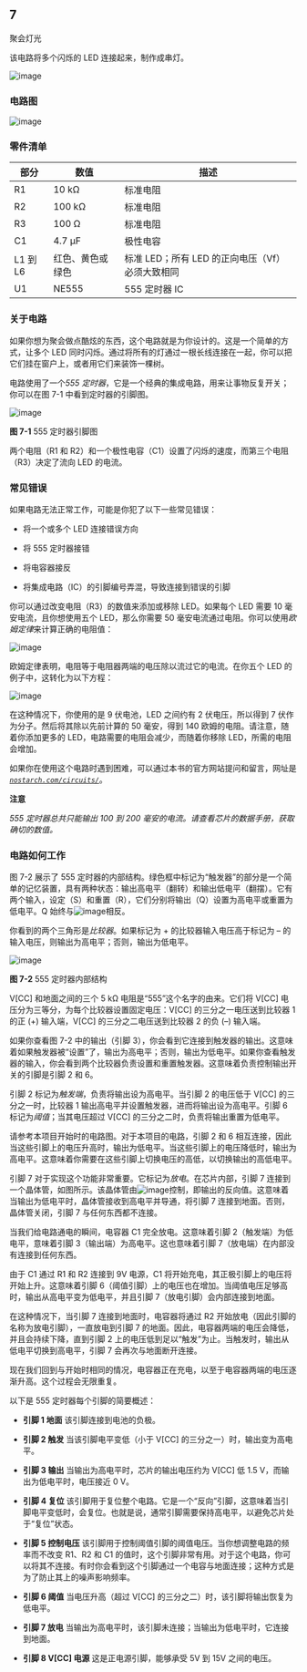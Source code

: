 ## 7

聚会灯光

该电路将多个闪烁的 LED 连接起来，制作成串灯。

![image](img/f0048-01.jpg)

### 电路图

![image](img/f0049-01.jpg)

### 零件清单

| **部分** | **数值** | **描述** |
| --- | --- | --- |
| R1 | 10 kΩ | 标准电阻 |
| R2 | 100 kΩ | 标准电阻 |
| R3 | 100 Ω | 标准电阻 |
| C1 | 4.7 μF | 极性电容 |
| L1 到 L6 | 红色、黄色或绿色 | 标准 LED；所有 LED 的正向电压（Vf）必须大致相同 |
| U1 | NE555 | 555 定时器 IC |

### 关于电路

如果你想为聚会做点酷炫的东西，这个电路就是为你设计的。这是一个简单的方式，让多个 LED 同时闪烁。通过将所有的灯通过一根长线连接在一起，你可以把它们挂在窗户上，或者用它们来装饰一棵树。

电路使用了一个*555 定时器*，它是一个经典的集成电路，用来让事物反复开关；你可以在图 7-1 中看到定时器的引脚图。

![image](img/f0049-02.jpg)

**图 7-1** 555 定时器引脚图

两个电阻（R1 和 R2）和一个极性电容（C1）设置了闪烁的速度，而第三个电阻（R3）决定了流向 LED 的电流。

### 常见错误

如果电路无法正常工作，可能是你犯了以下一些常见错误：

+   将一个或多个 LED 连接错误方向

+   将 555 定时器接错

+   将电容器接反

+   将集成电路（IC）的引脚编号弄混，导致连接到错误的引脚

你可以通过改变电阻（R3）的数值来添加或移除 LED。如果每个 LED 需要 10 毫安电流，且你想使用五个 LED，那么你需要 50 毫安电流通过电阻。你可以使用*欧姆定律*来计算正确的电阻值：

![image](img/f0050-01.jpg)

欧姆定律表明，电阻等于电阻器两端的电压除以流过它的电流。在你五个 LED 的例子中，这转化为以下方程：

![image](img/f0050-02.jpg)

在这种情况下，你使用的是 9 伏电池，LED 之间约有 2 伏电压，所以得到 7 伏作为分子。然后将其除以先前计算的 50 毫安，得到 140 欧姆的电阻。请注意，随着你添加更多的 LED，电路需要的电阻会减少，而随着你移除 LED，所需的电阻会增加。

如果你在使用这个电路时遇到困难，可以通过本书的官方网站提问和留言，网址是 *[`nostarch.com/circuits/`](https://nostarch.com/circuits/)*。

**注意**

*555 定时器总共只能输出 100 到 200 毫安的电流。请查看芯片的数据手册，获取确切的数值。*

### 电路如何工作

图 7-2 展示了 555 定时器的内部结构。绿色框中标记为“触发器”的部分是一个简单的记忆装置，具有两种状态：输出高电平（翻转）和输出低电平（翻摆）。它有两个输入，设定（S）和重置（R），它们分别将输出（Q）设置为高电平或重置为低电平。Q 始终与![image](img/qbar.jpg)相反。

你看到的两个三角形是*比较器*。如果标记为 + 的比较器输入电压高于标记为 – 的输入电压，则输出为高电平；否则，输出为低电平。

![image](img/f0051-01.jpg)

**图 7-2** 555 定时器内部结构

V[CC] 和地面之间的三个 5 kΩ 电阻是“555”这个名字的由来。它们将 V[CC] 电压分为三等分，为每个比较器设置固定电压：V[CC] 的三分之一电压送到比较器 1 的正 (+) 输入端，V[CC] 的三分之二电压送到比较器 2 的负 (–) 输入端。

如果你查看图 7-2 中的输出（引脚 3），你会看到它连接到触发器的输出。这意味着如果触发器被“设置”了，输出为高电平；否则，输出为低电平。如果你查看触发器的输入，你会看到两个比较器负责设置和重置触发器。这意味着负责控制输出开关的引脚是引脚 2 和 6。

引脚 2 标记为*触发端*，负责将输出设为高电平。当引脚 2 的电压低于 V[CC] 的三分之一时，比较器 1 输出高电平并设置触发器，进而将输出设为高电平。引脚 6 标记为*阈值*；当其电压超过 V[CC] 的三分之二时，负责将输出重置为低电平。

请参考本项目开始时的电路图。对于本项目的电路，引脚 2 和 6 相互连接，因此当这些引脚上的电压升高时，输出为低电平。当这些引脚上的电压降低时，输出为高电平。这意味着你需要在这些引脚上切换电压的高低，以切换输出的高低电平。

引脚 7 对于实现这个功能非常重要。它标记为*放电*。在芯片内部，引脚 7 连接到一个晶体管，如图所示。该晶体管由![image](img/qbar.jpg)控制，即输出的反向值。这意味着当输出为低电平时，晶体管接收到高电平并导通，将引脚 7 连接到地面。否则，晶体管关闭，引脚 7 与任何东西都不连接。

当我们给电路通电的瞬间，电容器 C1 完全放电。这意味着引脚 2（触发端）为低电平，意味着引脚 3（输出端）为高电平。这也意味着引脚 7（放电端）在内部没有连接到任何东西。

由于 C1 通过 R1 和 R2 连接到 9V 电源，C1 将开始充电，其正极引脚上的电压将开始上升。这意味着引脚 6（阈值引脚）上的电压也在增加。当阈值电压足够高时，输出从高电平变为低电平，并且引脚 7（放电引脚）会内部连接到地面。

在这种情况下，当引脚 7 连接到地面时，电容器将通过 R2 开始放电（因此引脚的名称为放电引脚），一直放电到引脚 7 的地面。因此，电容器两端的电压会降低，并且会持续下降，直到引脚 2 上的电压低到足以“触发”为止。当触发时，输出从低电平切换到高电平，引脚 7 会再次与地面断开连接。

现在我们回到与开始时相同的情况，电容器正在充电，以至于电容器两端的电压逐渐升高。这个过程会无限重复。

以下是 555 定时器每个引脚的简要概述：

+   **引脚 1 地面** 该引脚连接到电池的负极。

+   **引脚 2 触发** 当该引脚电平变低（小于 V[CC] 的三分之一）时，输出变为高电平。

+   **引脚 3 输出** 当输出为高电平时，芯片的输出电压约为 V[CC] 低 1.5 V，而输出为低电平时，电压接近 0 V。

+   **引脚 4 复位** 该引脚用于复位整个电路。它是一个“反向”引脚，这意味着当引脚电平变低时，会复位。也就是说，通常引脚需要保持高电平，以避免芯片处于“复位”状态。

+   **引脚 5 控制电压** 该引脚用于控制阈值引脚的阈值电压。当你想调整电路的频率而不改变 R1、R2 和 C1 的值时，这个引脚非常有用。对于这个电路，你可以将其不连接。有时你会看到这个引脚通过一个电容与地面连接；这种方式是为了防止其上的噪声影响频率。

+   **引脚 6 阈值** 当电压升高（超过 V[CC] 的三分之二）时，该引脚将输出恢复为低电平。

+   **引脚 7 放电** 当输出为高电平时，该引脚未连接；当输出为低电平时，它连接到地面。

+   **引脚 8 V[CC] 电源** 这是正电源引脚，能够承受 5V 到 15V 之间的电压。
